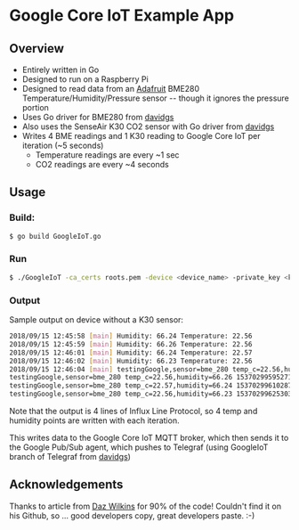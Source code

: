 # Google Core IoT Example App

## Overview

* Entirely written in Go
* Designed to run on a Raspberry Pi
* Designed to read data from an [Adafruit](http://adafruit.com) BME280 Temperature/Humidity/Pressure sensor -- though it ignores the pressure portion
* Uses Go driver for BME280 from [davidgs](https://github.com/davidgs/bme280_go)
* Also uses the SenseAir K30 CO2 sensor with Go driver from [davidgs](https://github.com/davidgs/SenseAir_K30_go) 
* Writes 4 BME readings and 1 K30 reading to Google Core IoT per iteration (~5 seconds)
    * Temperature readings are every ~1 sec
    * CO2 readings are every ~4 seconds

## Usage

### Build:

```bash
$ go build GoogleIoT.go
```

### Run

```bash
$ ./GoogleIoT -ca_certs roots.pem -device <device_name> -private_key <key>.pem -project <project> -region <region> -registry <registry> -influx_db <measurement> -format [ line | json ]
```

### Output

Sample output on device without a K30 sensor: 

```bash
2018/09/15 12:45:58 [main] Humidity: 66.24 Temperature: 22.56
2018/09/15 12:45:59 [main] Humidity: 66.26 Temperature: 22.56
2018/09/15 12:46:01 [main] Humidity: 66.24 Temperature: 22.57
2018/09/15 12:46:02 [main] Humidity: 66.23 Temperature: 22.56
2018/09/15 12:46:04 [main] testingGoogle,sensor=bme_280 temp_c=22.56,humidity=66.24 1537029958025504878
testingGoogle,sensor=bme_280 temp_c=22.56,humidity=66.26 1537029959527147539
testingGoogle,sensor=bme_280 temp_c=22.57,humidity=66.24 1537029961028724629
testingGoogle,sensor=bme_280 temp_c=22.56,humidity=66.23 1537029962530306772
```

Note that the output is 4 lines of Influx Line Protocol, so 4 temp and humidity points are written with each iteration. 

This writes data to the Google Core IoT MQTT broker, which then sends it to the Google Pub/Sub agent, which pushes to Telegraf (using GoogleIoT branch of Telegraf from [davidgs](https://github.com/davidgs/telegraf/tree/GoogleIoT))

## Acknowledgements 

Thanks to article from [Daz Wilkins](https://medium.com/google-cloud/google-cloud-iot-core-golang-b130f65951ba) for 90% of the code! Couldn't find it on his Github, so ... good developers copy, great developers paste. :-) 